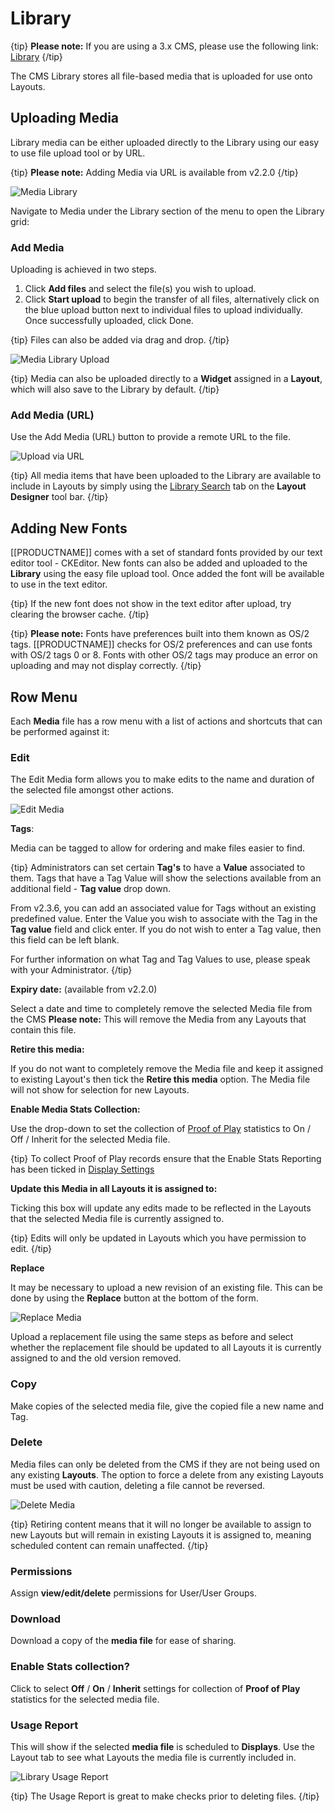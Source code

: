 # Library 

{tip}
**Please note:** If you are using a 3.x CMS, please use the following link: [Library](media_library.html)
{/tip}

The CMS Library stores all file-based media that is uploaded for use onto Layouts.

## Uploading Media

Library media can be either uploaded directly to the Library using our easy to use file upload tool or by URL.

{tip}
**Please note:** Adding Media via URL is available from v2.2.0
{/tip}

![Media Library](img/media_library_grid.png)

Navigate to Media under the Library section of the menu to open the Library grid:

### Add Media

Uploading is achieved in two steps.

1. Click **Add files** and select the file(s) you wish to upload.
2. Click **Start upload** to begin the transfer of all files, alternatively click on the blue upload button next to individual files to upload individually. Once successfully uploaded, click Done.

{tip}
Files can also be added via drag and drop.
{/tip}

![Media Library Upload](img/media_library_upload.png)

{tip}
Media can also be uploaded directly to a **Widget** assigned in a **Layout**, which will also save to the Library by default.
{/tip}

### Add Media (URL)

Use the Add Media (URL) button to provide a remote URL to the file.

![Upload via URL](img/media_library_upload_url.png)

{tip}
All media items that have been uploaded to the Library are available to include in Layouts by simply using the [Library Search](layouts_library_search.html) tab on the **Layout Designer** tool bar.
{/tip}

## Adding New Fonts

[[PRODUCTNAME]] comes with a set of standard fonts provided by our text editor tool - CKEditor. New fonts can also be added and uploaded to the **Library** using the easy file upload tool. Once added the font will be available to use in the text editor.

{tip}
If the new font does not show in the text editor after upload, try clearing the browser cache. 
{/tip}

{tip}
**Please note:** Fonts have preferences built into them known as OS/2 tags. [[PRODUCTNAME]] checks for OS/2 preferences and can use fonts with OS/2 tags 0 or 8. Fonts with other OS/2 tags may produce an error on uploading and may not display correctly.
{/tip}

## Row Menu 

Each **Media** file has a row menu with a list of actions and shortcuts that can be performed against it:

### Edit

The Edit Media form allows you to make edits to the name and duration of the selected file amongst other actions.

![Edit Media](img/v2_media_edit.png)



**Tags**:

Media can be tagged to allow for ordering and make files easier to find.

{tip}
Administrators can set certain **Tag's** to have a **Value** associated to them. Tags that have a Tag Value will show the selections available from an additional field - **Tag value** drop down.

From v2.3.6, you can add an associated value for Tags without an existing predefined value. Enter the Value you wish to associate with the Tag in the **Tag value** field and click enter. If you do not wish to enter a Tag value, then this field can be left blank.

For further information on what Tag and Tag Values to use, please speak with your Administrator.
{/tip}

**Expiry date:** (available from v2.2.0)

Select a date and time to completely remove the selected Media file from the CMS
**Please note:** This will remove the Media from any Layouts that contain this file.

**Retire this media:**

If you do not want to completely remove the Media file and keep it assigned to existing Layout's then tick the **Retire this media** option. The Media file will not show for selection for new Layouts.

**Enable Media Stats Collection:**

Use the drop-down to set the collection of [Proof of Play](displays_metrics.html#proof_of_play) statistics to On / Off / Inherit for the selected Media file.

{tip}
To collect Proof of Play records ensure that the Enable Stats Reporting has been ticked in [Display Settings](displays_settings.html)

**Update this Media in all Layouts it is assigned to:**

Ticking this box will update any edits made to be reflected in the Layouts that the selected Media file is currently assigned to.

{tip}
Edits will only be updated in Layouts which you have permission to edit.
{/tip}

**Replace**

It may be necessary to upload a new revision of an existing file. This can be done by using the **Replace** button at the bottom of the form.

![Replace Media](img/media_replace.png)

Upload a replacement file using the same steps as before and select whether the replacement file should be updated to all Layouts it is currently assigned to and the old version removed.

### Copy

Make copies of the selected media file, give the copied file a new name and Tag.

### Delete

Media files can only be deleted from the CMS if they are not being used on any existing **Layouts**. The option to force a delete from any existing Layouts must be used with caution, deleting a file cannot be reversed.

![Delete Media](img/media_delete.png)

{tip}
Retiring content means that it will no longer be available to assign to new Layouts but will remain in existing Layouts it is assigned to, meaning scheduled content can remain unaffected.
{/tip}

### Permissions

Assign **view/edit/delete** permissions for User/User Groups.

### Download

Download a copy of the **media file** for ease of sharing.

### Enable Stats collection?

Click to select **Off** / **On** / **Inherit** settings for collection of **Proof of Play** statistics for the selected media file.

### Usage Report

This will show if the selected **media file** is scheduled to **Displays**. Use the Layout tab to see what Layouts the media file is currently included in.

![Library Usage Report](img/media_library_usage_report.png)

{tip}
The Usage Report is great to make checks prior to deleting files.
{/tip}